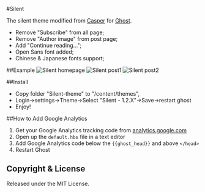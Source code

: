 #Silent

The silent theme modified from [Casper](https://github.com/TryGhost/Casper/releases) for [Ghost](http://github.com/tryghost/ghost/).
- Remove "Subscribe" from all page;
- Remove "Author image" from post page;
- Add "Continue reading...";
- Open Sans font added;
- Chinese & Japanese fonts support;

##Example
![](http://i.imgur.com/gLwOLNt.jpg "Silent homepage")
![](http://i.imgur.com/txJJbtA.jpg "Silent post1")
![](http://i.imgur.com/qoP7wsM.jpg "Silent post2")

##Install

- Copy folder "Silent-theme" to "/content/themes",
- Login->settings->Theme->Select "Silent - 1.2.X"->Save->restart ghost
- Enjoy!


##How to Add Google Analytics
1. Get your Google Analytics tracking code from [analytics.google.com](http://analytics.google.com/)
2. Open up the ```default.hbs``` file in a text editor
3. Add Google Analytics code below the ```{{ghost_head}}``` and above ```</head>```
4. Restart Ghost

## Copyright & License
Released under the MIT License.
